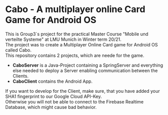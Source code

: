 Cabo - A multiplayer online Card Game for Android OS
====================================================

This is Group3´s project for the practical Master Course "Mobile und verteilte Systeme" at LMU Munich in Winter term 20/21.  
The project was to create a Multiplayer Online Card game for Android OS called Cabo.  
This repository contains 2 projects, which are neede for the game.  

- **CaboServer** is a Java-Project containing a SpringServer and everything else needed to deploy a Server enabling communication between the Clients.
- **CaboClient** contains the Android App.  


If you want to develop for the Client, make sure, that you have added your SHA1 fingerprint to our Google Cloud API-Key.   
Otherwise you will not be able to connect to the Firebase Realtime Database, which might cause bad behavior.
